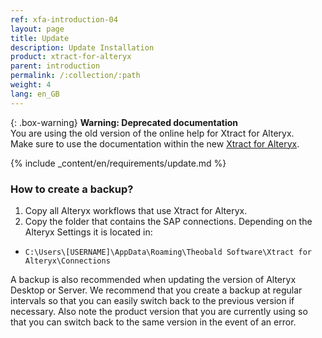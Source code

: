```yaml
---
ref: xfa-introduction-04
layout: page
title: Update
description: Update Installation
product: xtract-for-alteryx
parent: introduction
permalink: /:collection/:path
weight: 4
lang: en_GB
---
```


{: .box-warning}
**Warning: Deprecated documentation** <br>
You are using the old version of the online help for Xtract for Alteryx.<br>
Make sure to use the documentation within the new [Xtract for Alteryx](https://helpcenter.theobald-software.com/xtract-for-alteryx/documentation/introduction/).


{% include _content/en/requirements/update.md %}

### How to create a backup?
1. Copy all Alteryx workflows that use Xtract for Alteryx.
2. Copy the folder that contains the SAP connections. 
Depending on the Alteryx Settings it is located in:
- `C:\Users\[USERNAME]\AppData\Roaming\Theobald Software\Xtract for Alteryx\Connections`

A backup is also recommended when updating the version of Alteryx Desktop or Server. 
We recommend that you create a backup at regular intervals so that you can easily switch back to the previous version if necessary.
Also note the product version that you are currently using so that you can switch back to the same version in the event of an error.